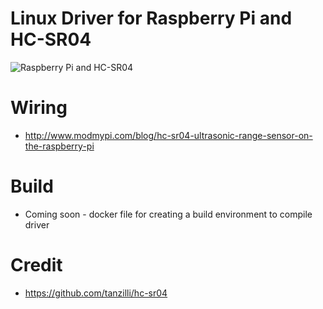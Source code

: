 # Linux Driver for Raspberry Pi and HC-SR04

![Raspberry Pi and HC-SR04](https://www.modmypi.com/image/data/tutorials/hc-sr04/hc-sr04-tut-8.JPG)

# Wiring

* http://www.modmypi.com/blog/hc-sr04-ultrasonic-range-sensor-on-the-raspberry-pi

# Build

* Coming soon - docker file for creating a build environment to compile driver

# Credit

* https://github.com/tanzilli/hc-sr04

